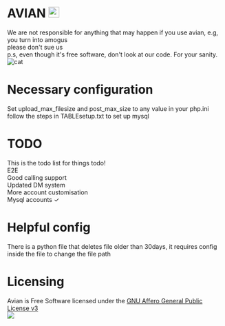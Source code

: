 # AVIAN <img src="https://avian.app/src/images/avianalternative.png" height="25" alt="dababy">
We are not responsible for anything that may happen if you use avian, e.g, you turn into amogus
<br>
please don't sue us
<br>
p.s, even though it's free software, don't look at our code. For your sanity.<br>
<img src="https://media.tenor.com/images/514bb71e0b07434490040567e4761357/tenor.gif" alt="cat">
<br>
# Necessary configuration
Set upload_max_filesize and post_max_size to any value in your php.ini <br>
follow the steps in TABLEsetup.txt to set up mysql
<br>
# TODO
This is the todo list for things todo!
<br>
E2E
<br>
Good calling support
<br>
Updated DM system
<br>
More account customisation
<br>
Mysql accounts ✓
# Helpful config
There is a python file that deletes file older than 30days, it requires config inside the file to change the file path
# Licensing
Avian is Free Software licensed under the [GNU Affero General Public License v3](https://www.gnu.org/licenses/agpl-3.0.html) <br>
<img src="https://www.gnu.org/graphics/agplv3-with-text-162x68.png">
<br>
